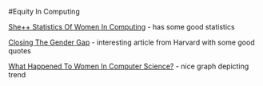 #Equity In Computing

[She++  Statistics Of Women In Computing](http://sheplusplus.stanford.edu/sheStatistics.pdf) - has some good statistics

[Closing The Gender Gap](http://news.harvard.edu/gazette/story/2014/02/closing-the-gender-gap-in-computer-science/) - interesting article from Harvard with some good quotes

[What Happened To Women In Computer Science?](http://www.npr.org/blogs/money/2014/10/21/357629765/when-women-stopped-coding) - nice graph depicting trend



